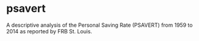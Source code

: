 # psavert
A descriptive analysis of the Personal Saving Rate (PSAVERT) from 1959 to 2014 as reported by FRB St. Louis.
